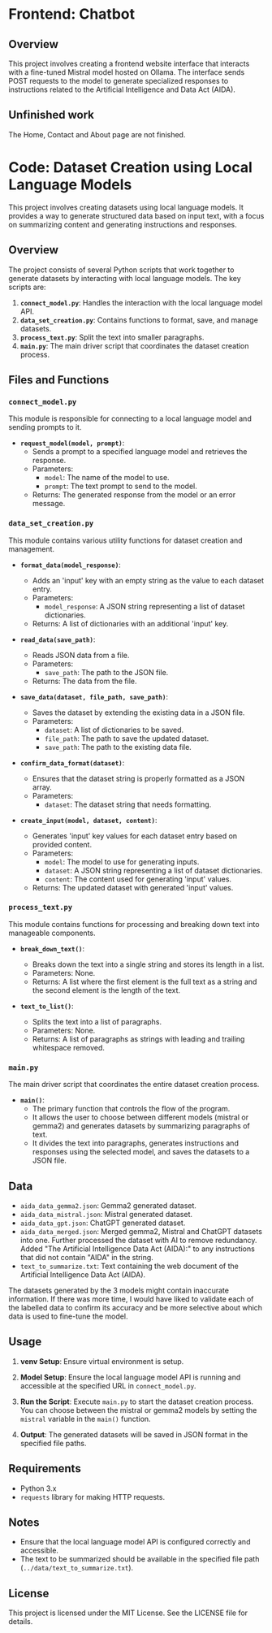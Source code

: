 # Frontend: Chatbot

## Overview

This project involves creating a frontend website interface that interacts with a fine-tuned Mistral model hosted on Ollama. The interface sends POST requests to the model to generate specialized responses to instructions related to the Artificial Intelligence and Data Act (AIDA).

## Unfinished work

The Home, Contact and About page are not finished.

# Code: Dataset Creation using Local Language Models

This project involves creating datasets using local language models. It provides a way to generate structured data based on input text, with a focus on summarizing content and generating instructions and responses.

## Overview

The project consists of several Python scripts that work together to generate datasets by interacting with local language models. The key scripts are:

1. **`connect_model.py`**: Handles the interaction with the local language model API.
2. **`data_set_creation.py`**: Contains functions to format, save, and manage datasets.
3. **`process_text.py`**: Split the text into smaller paragraphs.
4. **`main.py`**: The main driver script that coordinates the dataset creation process.

## Files and Functions

### `connect_model.py`

This module is responsible for connecting to a local language model and sending prompts to it.

- **`request_model(model, prompt)`**: 
  - Sends a prompt to a specified language model and retrieves the response.
  - Parameters:
    - `model`: The name of the model to use.
    - `prompt`: The text prompt to send to the model.
  - Returns: The generated response from the model or an error message.

### `data_set_creation.py`

This module contains various utility functions for dataset creation and management.

- **`format_data(model_response)`**:
  - Adds an 'input' key with an empty string as the value to each dataset entry.
  - Parameters: 
    - `model_response`: A JSON string representing a list of dataset dictionaries.
  - Returns: A list of dictionaries with an additional 'input' key.


- **`read_data(save_path)`**:
  - Reads JSON data from a file.
  - Parameters: 
    - `save_path`: The path to the JSON file.
  - Returns: The data from the file.


- **`save_data(dataset, file_path, save_path)`**:
  - Saves the dataset by extending the existing data in a JSON file.
  - Parameters: 
    - `dataset`: A list of dictionaries to be saved.
    - `file_path`: The path to save the updated dataset.
    - `save_path`: The path to the existing data file.


- **`confirm_data_format(dataset)`**:
  - Ensures that the dataset string is properly formatted as a JSON array.
  - Parameters: 
    - `dataset`: The dataset string that needs formatting.


- **`create_input(model, dataset, content)`**:
  - Generates 'input' key values for each dataset entry based on provided content.
  - Parameters: 
    - `model`: The model to use for generating inputs.
    - `dataset`: A JSON string representing a list of dataset dictionaries.
    - `content`: The content used for generating 'input' values.
  - Returns: The updated dataset with generated 'input' values.

### `process_text.py`

This module contains functions for processing and breaking down text into manageable components.

- **`break_down_text()`**:
  - Breaks down the text into a single string and stores its length in a list.
  - Parameters: None.
  - Returns: A list where the first element is the full text as a string and the second element is the length of the text.


- **`text_to_list()`**:
  - Splits the text into a list of paragraphs.
  - Parameters: None.
  - Returns: A list of paragraphs as strings with leading and trailing whitespace removed.

### `main.py`

The main driver script that coordinates the entire dataset creation process.

- **`main()`**:
  - The primary function that controls the flow of the program.
  - It allows the user to choose between different models (mistral or gemma2) and generates datasets by summarizing paragraphs of text.
  - It divides the text into paragraphs, generates instructions and responses using the selected model, and saves the datasets to a JSON file.

## Data

- `aida_data_gemma2.json`: Gemma2 generated dataset.
- `aida_data_mistral.json`: Mistral generated dataset.
- `aida_data_gpt.json`: ChatGPT generated dataset.
- `aida_data_merged.json`: Merged gemma2, Mistral and ChatGPT datasets into one. Further processed the dataset with AI to remove redundancy. Added "The Artificial Intelligence Data Act (AIDA):" to any instructions that did not contain "AIDA" in the string.
- `text_to_summarize.txt`: Text containing the web document of the Artificial Intelligence Data Act (AIDA).

The datasets generated by the 3 models might contain inaccurate information. If there was more time, I would have liked to validate each of the labelled data to confirm its accuracy and be more selective about which data is used to fine-tune the model.

## Usage

1. **venv Setup**: Ensure virtual environment is setup.

2. **Model Setup**: Ensure the local language model API is running and accessible at the specified URL in `connect_model.py`.

3. **Run the Script**: Execute `main.py` to start the dataset creation process. You can choose between the mistral or gemma2 models by setting the `mistral` variable in the `main()` function.

4. **Output**: The generated datasets will be saved in JSON format in the specified file paths.

## Requirements

- Python 3.x
- `requests` library for making HTTP requests.

## Notes

- Ensure that the local language model API is configured correctly and accessible.
- The text to be summarized should be available in the specified file path (`../data/text_to_summarize.txt`).

## License

This project is licensed under the MIT License. See the LICENSE file for details.